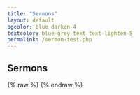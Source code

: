 ```yaml
---
title: "Sermons"
layout: default
bgcolor: blue darken-4
textcolor: blue-grey-text text-lighten-5
permalink: /sermon-test.php
---
```


## Sermons


{% raw %} <? php include(“./php/sermons/include.php”); ?> {% endraw %}
